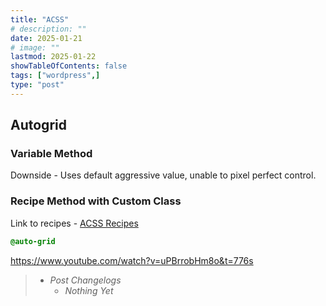```yaml
---
title: "ACSS"
# description: ""
date: 2025-01-21
# image: ""
lastmod: 2025-01-22
showTableOfContents: false
tags: ["wordpress",]
type: "post"
---
```


## Autogrid

### Variable Method

Downside - Uses default aggressive value, unable to pixel perfect control.


### Recipe Method with Custom Class

Link to recipes - [ACSS Recipes](https://automaticcss.com/docs/grid-recipes/)

```css
@auto-grid
```

<https://www.youtube.com/watch?v=uPBrrobHm8o&t=776s>

> - *Post Changelogs*
>   - *Nothing Yet*
